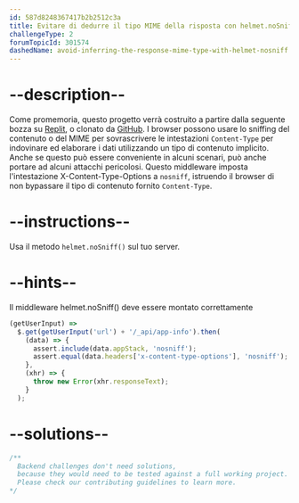 ```yaml
---
id: 587d8248367417b2b2512c3a
title: Evitare di dedurre il tipo MIME della risposta con helmet.noSniff()
challengeType: 2
forumTopicId: 301574
dashedName: avoid-inferring-the-response-mime-type-with-helmet-nosniff
---
```


# --description--

Come promemoria, questo progetto verrà costruito a partire dalla seguente bozza su <a href="https://replit.com/github/topcoder-platform/boilerplate-infosec" target="_blank" rel="noopener noreferrer nofollow">Replit</a>, o clonato da <a href="https://github.com/topcoder-platform/boilerplate-infosec/" target="_blank" rel="noopener noreferrer nofollow">GitHub</a>. I browser possono usare lo sniffing del contenuto o del MIME per sovrascrivere le intestazioni `Content-Type` per indovinare ed elaborare i dati utilizzando un tipo di contenuto implicito. Anche se questo può essere conveniente in alcuni scenari, può anche portare ad alcuni attacchi pericolosi. Questo middleware imposta l'intestazione X-Content-Type-Options a `nosniff`, istruendo il browser di non bypassare il tipo di contenuto fornito `Content-Type`.

# --instructions--

Usa il metodo `helmet.noSniff()` sul tuo server.

# --hints--

Il middleware helmet.noSniff() deve essere montato correttamente

```js
(getUserInput) =>
  $.get(getUserInput('url') + '/_api/app-info').then(
    (data) => {
      assert.include(data.appStack, 'nosniff');
      assert.equal(data.headers['x-content-type-options'], 'nosniff');
    },
    (xhr) => {
      throw new Error(xhr.responseText);
    }
  );
```

# --solutions--

```js
/**
  Backend challenges don't need solutions, 
  because they would need to be tested against a full working project. 
  Please check our contributing guidelines to learn more.
*/
```
